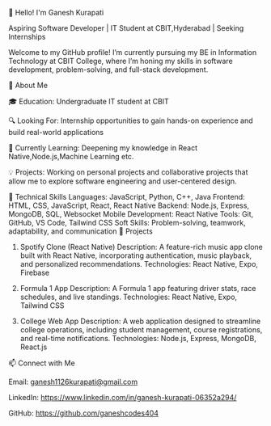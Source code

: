 👋 Hello! I'm Ganesh Kurapati

Aspiring Software Developer | IT Student at CBIT,Hyderabad | Seeking Internships

Welcome to my GitHub profile! I’m currently pursuing my BE in Information Technology at CBIT College, where I’m honing my skills in software development, problem-solving, and full-stack development.

🚀 About Me

🎓 Education: Undergraduate IT student at CBIT 

🔍 Looking For: Internship opportunities to gain hands-on experience and build real-world applications

🌱 Currently Learning: Deepening my knowledge in React Native,Node.js,Machine Learning etc.

💡 Projects: Working on personal projects and collaborative projects that allow me to explore software engineering and user-centered design.


💼 Technical Skills
Languages: JavaScript, Python, C++, Java
Frontend: HTML, CSS, JavaScript, React, React Native
Backend: Node.js, Express, MongoDB, SQL, Websocket
Mobile Development: React Native
Tools: Git, GitHub, VS Code, Tailwind CSS
Soft Skills: Problem-solving, teamwork, adaptability, and communication
📌 Projects

1. Spotify Clone (React Native)
Description: A feature-rich music app clone built with React Native, incorporating authentication, music playback, and personalized recommendations.
Technologies: React Native, Expo, Firebase

2. Formula 1 App
Description: A Formula 1 app featuring driver stats, race schedules, and live standings.
Technologies: React Native, Expo, Tailwind CSS

3. College Web App
Description: A web application designed to streamline college operations, including student management, course registrations, and real-time notifications.
Technologies:  Node.js, Express, MongoDB, React.js

📫 Connect with Me

Email: ganesh1126kurapati@gmail.com

LinkedIn: https://www.linkedin.com/in/ganesh-kurapati-06352a294/

GitHub: https://github.com/ganeshcodes404


<!---
ganesh-codes404/ganesh-codes404 is a ✨ special ✨ repository because its `README.md` (this file) appears on your GitHub profile.
You can click the Preview link to take a look at your changes.
--->
